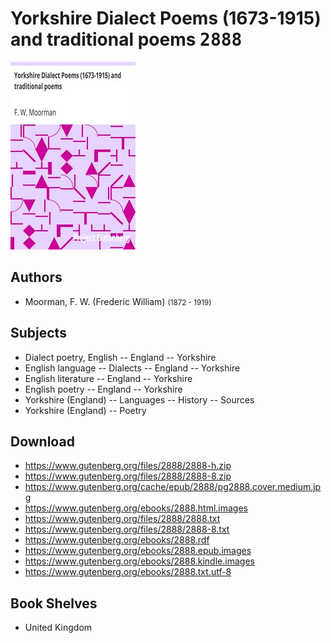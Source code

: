 # Yorkshire Dialect Poems (1673-1915) and traditional poems <kbd>2888</kbd>

![](./cover.medium.jpg "")

## Authors


 - Moorman, F. W. (Frederic William) <small>(1872 - 1919)</small>

## Subjects


 - Dialect poetry, English -- England -- Yorkshire
 - English language -- Dialects -- England -- Yorkshire
 - English literature -- England -- Yorkshire
 - English poetry -- England -- Yorkshire
 - Yorkshire (England) -- Languages -- History -- Sources
 - Yorkshire (England) -- Poetry

## Download


 - https://www.gutenberg.org/files/2888/2888-h.zip
 - https://www.gutenberg.org/files/2888/2888-8.zip
 - https://www.gutenberg.org/cache/epub/2888/pg2888.cover.medium.jpg
 - https://www.gutenberg.org/ebooks/2888.html.images
 - https://www.gutenberg.org/files/2888/2888.txt
 - https://www.gutenberg.org/files/2888/2888-8.txt
 - https://www.gutenberg.org/ebooks/2888.rdf
 - https://www.gutenberg.org/ebooks/2888.epub.images
 - https://www.gutenberg.org/ebooks/2888.kindle.images
 - https://www.gutenberg.org/ebooks/2888.txt.utf-8

## Book Shelves


 - United Kingdom
